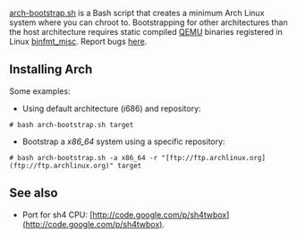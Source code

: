 [arch-bootstrap.sh](https://raw.githubusercontent.com/tokland/arch-bootstrap/master/arch-bootstrap.sh) is a Bash script that creates a minimum Arch Linux system where you can chroot to. Bootstrapping for other architectures than the host architecture requires static compiled [QEMU](http://www.qemu.org) binaries registered in Linux [binfmt_misc](https://en.wikipedia.org/wiki/Binfmt_misc "wikipedia:Binfmt misc"). Report bugs [here](https://github.com/tokland/arch-bootstrap/issues).

## Installing Arch

Some examples:

*   Using default architecture (i686) and repository:

```
# bash arch-bootstrap.sh target

```

*   Bootstrap a *x86_64* system using a specific repository:

```
# bash arch-bootstrap.sh -a x86_64 -r "[ftp://ftp.archlinux.org](ftp://ftp.archlinux.org)" target

```

## See also

*   Port for sh4 CPU: [http://code.google.com/p/sh4twbox](http://code.google.com/p/sh4twbox).